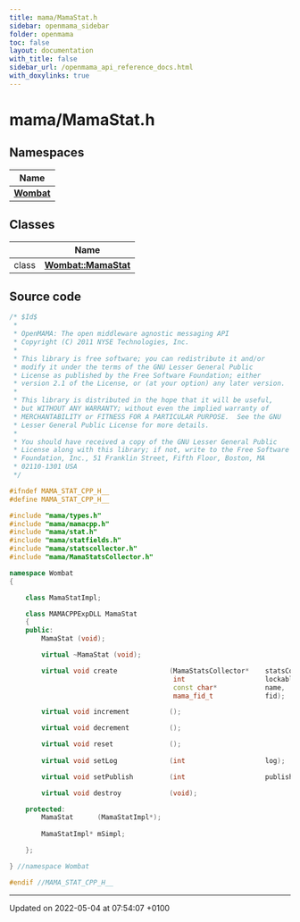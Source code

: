 ```yaml
---
title: mama/MamaStat.h
sidebar: openmama_sidebar
folder: openmama
toc: false
layout: documentation
with_title: false
sidebar_url: /openmama_api_reference_docs.html
with_doxylinks: true
---
```


# mama/MamaStat.h



## Namespaces

| Name           |
| -------------- |
| **[Wombat](namespaceWombat.html)**  |

## Classes

|                | Name           |
| -------------- | -------------- |
| class | **[Wombat::MamaStat](classWombat_1_1MamaStat.html)**  |




## Source code

```cpp
/* $Id$
 *
 * OpenMAMA: The open middleware agnostic messaging API
 * Copyright (C) 2011 NYSE Technologies, Inc.
 *
 * This library is free software; you can redistribute it and/or
 * modify it under the terms of the GNU Lesser General Public
 * License as published by the Free Software Foundation; either
 * version 2.1 of the License, or (at your option) any later version.
 *
 * This library is distributed in the hope that it will be useful,
 * but WITHOUT ANY WARRANTY; without even the implied warranty of
 * MERCHANTABILITY or FITNESS FOR A PARTICULAR PURPOSE.  See the GNU
 * Lesser General Public License for more details.
 *
 * You should have received a copy of the GNU Lesser General Public
 * License along with this library; if not, write to the Free Software
 * Foundation, Inc., 51 Franklin Street, Fifth Floor, Boston, MA
 * 02110-1301 USA
 */

#ifndef MAMA_STAT_CPP_H__
#define MAMA_STAT_CPP_H__

#include "mama/types.h"
#include "mama/mamacpp.h"
#include "mama/stat.h"
#include "mama/statfields.h"
#include "mama/statscollector.h"
#include "mama/MamaStatsCollector.h"

namespace Wombat
{

    class MamaStatImpl;

    class MAMACPPExpDLL MamaStat
    {
    public:
        MamaStat (void);

        virtual ~MamaStat (void);

        virtual void create             (MamaStatsCollector*    statsCollector, 
                                         int                    lockable, 
                                         const char*            name, 
                                         mama_fid_t             fid);

        virtual void increment          ();

        virtual void decrement          ();

        virtual void reset              ();
        
        virtual void setLog             (int                    log);

        virtual void setPublish         (int                    publish);

        virtual void destroy            (void);

    protected:
        MamaStat      (MamaStatImpl*);
        
        MamaStatImpl* mSimpl;

    };

} //namespace Wombat

#endif //MAMA_STAT_CPP_H__
```


-------------------------------

Updated on 2022-05-04 at 07:54:07 +0100
